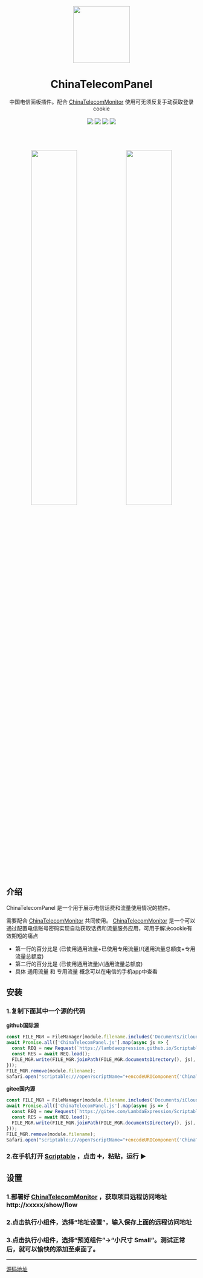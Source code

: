 <p align="center">
  <a href="https://lambdaexpression.github.io/ScriptablesComponent/ChinaTelecomPanel/">
    <img width="150" src="https://lambdaexpression.github.io/ScriptablesComponent/ChinaTelecomPanel/logo.png">
  </a>
</p>

<h1 align="center">ChinaTelecomPanel</h1>

<div align="center">中国电信面板插件。配合 <a href="https://github.com/LambdaExpression/ChinaTelecomMonitor">ChinaTelecomMonitor</a> 使用可无须反复手动获取登录cookie</div>
<br/>
<div align="center">
    <a href="javascript:void(0)"><img src="https://img.shields.io/badge/language-node-orange.svg" /></a>
    <a href="javascript:void(0)"><img src="https://img.shields.io/badge/platform-ios-green.svg" /></a>
    <a href="javascript:void(0)"><img src="https://img.shields.io/badge/support-light|dark-hotpink.svg" /></a>
    <a href="javascript:void(0)"><img src="https://img.shields.io/badge/version-v1.0.2-royalblue.svg" /></a>
  
  
</div>
<br/>

<br/>
<br/>

<p align="center">
  <img width="49%" src="https://lambdaexpression.github.io/ScriptablesComponent/ChinaTelecomPanel/IMG_3101.png">
  <img width="49%" src="https://lambdaexpression.github.io/ScriptablesComponent/ChinaTelecomPanel/IMG_3102.png">
</p>

## 介绍

ChinaTelecomPanel 是一个用于展示电信话费和流量使用情况的插件。

需要配合 [ChinaTelecomMonitor](https://github.com/LambdaExpression/ChinaTelecomMonitor) 共同使用。 [ChinaTelecomMonitor](https://github.com/LambdaExpression/ChinaTelecomMonitor) 是一个可以通过配置电信账号密码实现自动获取话费和流量服务应用，可用于解决cookie有效期短的痛点

- 第一行的百分比是 (已使用通用流量+已使用专用流量)/(通用流量总额度+专用流量总额度)
- 第二行的百分比是 (已使用通用流量)/(通用流量总额度)
- 具体 通用流量 和 专用流量 概念可以在电信的手机app中查看


## 安装

### 1.复制下面其中一个源的代码

**github国际源**

```js
const FILE_MGR = FileManager[module.filename.includes('Documents/iCloud~') ? 'iCloud' : 'local']();
await Promise.all(['ChinaTelecomPanel.js'].map(async js => {
  const REQ = new Request(`https://lambdaexpression.github.io/ScriptablesComponent/ChinaTelecomPanel/${encodeURIComponent(js)}`);
  const RES = await REQ.load();
  FILE_MGR.write(FILE_MGR.joinPath(FILE_MGR.documentsDirectory(), js), RES);
}));
FILE_MGR.remove(module.filename);
Safari.open("scriptable:///open?scriptName="+encodeURIComponent('ChinaTelecomPanel'));
```

**gitee国内源**
```js
const FILE_MGR = FileManager[module.filename.includes('Documents/iCloud~') ? 'iCloud' : 'local']();
await Promise.all(['ChinaTelecomPanel.js'].map(async js => {
  const REQ = new Request(`https://gitee.com/LambdaExpression/ScriptablesComponent/raw/main/ChinaTelecomPanel/${encodeURIComponent(js)}`);
  const RES = await REQ.load();
  FILE_MGR.write(FILE_MGR.joinPath(FILE_MGR.documentsDirectory(), js), RES);
}));
FILE_MGR.remove(module.filename);
Safari.open("scriptable:///open?scriptName="+encodeURIComponent('ChinaTelecomPanel'));
```

### 2.在手机打开 [Scriptable](scriptable:///add?scriptName=hello) ，点击 ➕，粘贴，运行 ▶️


## 设置

### 1.部署好 [ChinaTelecomMonitor](https://github.com/LambdaExpression/ChinaTelecomMonitor) ，获取项目远程访问地址 http://xxxxx/show/flow

### 2.点击执行小组件，选择“地址设置”，输入保存上面的远程访问地址

### 3.点击执行小组件，选择“预览组件”->“小尺寸 Small”。测试正常后，就可以愉快的添加至桌面了。

--------

[源码地址](https://github.com/LambdaExpression/Scriptables/blob/v2-dev/Scripts/ChinaTelecomPanel.js)
